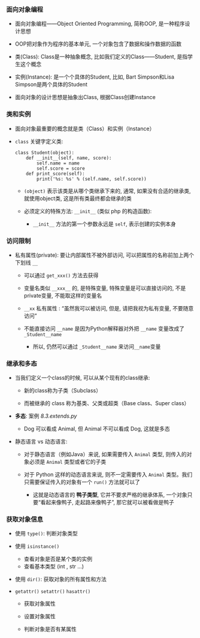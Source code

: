 ### 面向对象编程
* 面向对象编程——Object Oriented Programming, 简称OOP, 是一种程序设计思想

* OOP把对象作为程序的基本单元, 一个对象包含了数据和操作数据的函数

* 类(Class): Class是一种抽象概念, 比如我们定义的Class——Student, 是指学生这个概念

* 实例(Instance): 是一个个具体的Student, 比如, Bart Simpson和Lisa Simpson是两个具体的Student

* 面向对象的设计思想是抽象出Class, 根据Class创建Instance


### 类和实例
* 面向对象最重要的概念就是类（Class）和实例（Instance）

* `class` 关键字定义类:
    ```
    class Student(object):
        def __init__(self, name, score):
            self.name = name
            self.score = score
        def print_score(self):
            print('%s: %s' % (self.name, self.score))
    ```

    * `(object)` 表示该类是从哪个类继承下来的, 通常, 如果没有合适的继承类, 就使用object类, 这是所有类最终都会继承的类

    * 必须定义的特殊方法: `__init__` (类似 php 的构造函数):
        * `__init__` 方法的第一个参数永远是 `self`, 表示创建的实例本身


### 访问限制
* 私有属性(private): 要让内部属性不被外部访问, 可以把属性的名称前加上两个下划线 `__`
    * 可以通过 `get_xxx()` 方法去获得

    * 变量名类似 `__xxx__` 的, 是特殊变量, 特殊变量是可以直接访问的, 不是private变量, 不能取这样的变量名

    * `__xx` 私有属性 : “虽然我可以被访问, 但是, 请把我视为私有变量, 不要随意访问”

    * 不能直接访问 `__name` 是因为Python解释器对外把 `__name` 变量改成了 `_Student__name`
        * 所以, 仍然可以通过 `_Student__name` 来访问`__name`变量


### 继承和多态
* 当我们定义一个class的时候, 可以从某个现有的class继承:
    * 新的class称为子类（Subclass）

    * 而被继承的 class 称为基类、父类或超类（Base class、Super class）

* **多态**: 案例 *8.3.extends.py*
    * Dog 可以看成 Animal, 但 Animal 不可以看成 Dog, 这就是多态

* 静态语言 vs 动态语言:
    * 对于静态语言（例如Java）来说, 如果需要传入 `Animal` 类型, 则传入的对象必须是 `Animal` 类型或者它的子类

    * 对于 Python 这样的动态语言来说, 则不一定需要传入 `Animal` 类型。我们只需要保证传入的对象有一个 `run()` 方法就可以了
        * 这就是动态语言的 **鸭子类型**, 它并不要求严格的继承体系, 一个对象只要“看起来像鸭子, 走起路来像鸭子”, 那它就可以被看做是鸭子


### 获取对象信息
* 使用 `type()`: 判断对象类型


* 使用 `isinstance()`
    * 查看对象是否是某个类的实例
    * 查看基本类型 (int , str ...)


* 使用 `dir()`: 获取对象的所有属性和方法


* `getattr()` `setattr()` `hasattr()`
    * 获取对象属性

    * 设置对象属性

    * 判断对象是否有某属性
